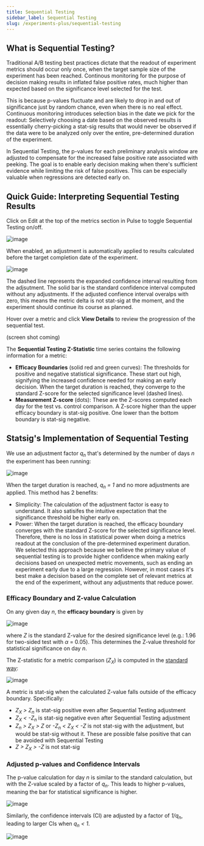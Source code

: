 ```yaml
---
title: Sequential Testing
sidebar_label: Sequential Testing
slug: /experiments-plus/sequential-testing
---
```


## What is Sequential Testing?

Traditional A/B testing best practices dictate that the readout of experiment metrics should occur only once, when the target sample size of the experiment has been reached.  Continous monitoring for the purpose of decision making results in inflated false positive rates, much higher than expected based on the significance level selected for the test.  

This is because p-values fluctuate and are likely to drop in and out of significance just by random chance, even when there is no real effect.  Continuous monitoring introduces selection bias in the date we pick for the readout: Selectively choosing a date based on the observed results is essentially cherry-picking a stat-sig results that would never be observed if the data were to be analyzed only over the entire, pre-determined duration of the experiment.

In Sequential Testing, the p-values for each preliminary analysis window are adjusted to compensate for the increased false positive rate associated with peeking.  The goal is to enable early decision making when there's sufficient evidence while limiting the risk of false positives.  This can be especially valuable when regressions are detected early on.

## Quick Guide: Interpreting Sequential Testing Results

Click on Edit at the top of the metrics section in Pulse to toggle Sequential Testing on/off.

![image](https://user-images.githubusercontent.com/90343952/191135447-5e094892-49e5-485e-8186-18732888662c.png)

When enabled, an adjustment is automatically applied to results calculated before the target completion date of the experiment. 

![image](https://user-images.githubusercontent.com/90343952/191135645-0042dced-3e8f-479f-8f63-c814dfbd4923.png)

The dashed line represents the expanded confidence interval resulting from the adjsutment.  The solid bar is the standard confidence interval computed without any adjustments.  If the adjusted confience interval overalps with zero, this means the metric delta is not stat-sig at the moment, and the experiment should continue its course as planned. 

Hover over a metric and click **View Details** to review the progression of the sequential test.  

(screen shot coming)

The **Sequential Testing Z-Statistic** time series contains the following information for a metric:

* **Efficacy Boundaries** (solid red and green curves): The thresholds for positive and negative statistical significance.  These start out high, signifying the increased confidence needed for making an early decision. When the target duration is reached, they converge to the standard Z-score for the selected significance level (dashed lines).
* **Measurement Z-score** (dots): These are the Z-scores computed each day for the test vs. control comparison.  A Z-score higher than the upper efficacy boundary is stat-sig positive.  One lower than the bottom boundary is stat-sig negative.  


## Statsig's Implementation of Sequential Testing

We use an adjustment factor *q<sub>n</sub>* that's determined by the number of days *n* the experiment has been running:

![image](https://user-images.githubusercontent.com/90343952/191127696-c8cbbf6f-8757-439e-86df-c7d7dd13ef36.png)

When the target duration is reached, *q<sub>n</sub> = 1* and no more adjustments are applied.  This method has 2 benefits:
* Simplicity: The calculation of the adjustment factor is easy to understand.  It also satisifes the intuitive expectation that the significance threshold be higher early on.
* Power: When the target duration is reached, the efficacy boundary converges with the standard Z-score for the selected significance level.  Therefore, there is no loss in statistical power when doing a metrics readout at the conclusion of the pre-determined experiment duration. We selected this approach because we believe the primary value of sequential testing is to provide higher confidence when making early decisions based on unexpected metric movements, such as ending an experiment early due to a large regression.  However, in most cases it's best make a decision based on the complete set of relevant metrics at the end of the experiment, without any adjustments that reduce power. 

### Efficacy Boundary and Z-value Calculation
On any given day *n*, the **efficacy boundary** is given by

![image](https://user-images.githubusercontent.com/90343952/191126482-959246fe-5298-4c4d-a8ae-fb238e3157be.png)

where *Z* is the standard Z-value for the desired significance level (e.g.: 1.96 for two-sided test with $\alpha$ = 0.05).  This determines the Z-value threshold for statistical significance on day *n*.  

The Z-statistic for a metric comparison (*Z<sub>X</sub>*) is computed in the [standard way](https://docs.statsig.com/stats-engine/p-value):

![image](https://user-images.githubusercontent.com/90343952/191580477-c7210afc-9e73-439c-bcd8-67cea65c40ea.png)

A metric is stat-sig when the calculated Z-value falls outside of the efficacy boundary.  Specifically:
* *Z<sub>X</sub> > Z<sub>n</sub>* is stat-sig positive even after Sequential Testing adjustment
* *Z<sub>X</sub> < -Z<sub>n</sub>* is stat-sig negative even after Sequential Testing adjustment
* *Z<sub>n</sub> > Z<sub>X</sub> > Z* or *-Z<sub>n</sub> < Z<sub>X</sub> < -Z* is not stat-sig with the adjustment, but would be stat-sig without it.  These are possible false positive that can be avoided with Sequential Testing
* *Z > Z<sub>X</sub> > -Z* is not stat-sig

### Adjusted p-values and Confidence Intervals

The p-value calculation for day *n* is similar to the standard calculation, but with the Z-value scaled by a factor of *q<sub>n</sub>*.  This leads to higher p-values, meaning the bar for statistical significance is higher.

![image](https://user-images.githubusercontent.com/90343952/191584741-d223dee4-1ce8-4f1f-bf22-11e3f1027ecc.png)

Similarly, the confidence intervals (CI) are adjusted by a factor of *1/q<sub>n</sub>*, leading to larger CIs when *q<sub>n</sub> < 1*.

![image](https://user-images.githubusercontent.com/90343952/191585493-659ddb9b-cd7a-4ed2-a39c-85751dad49c8.png)


